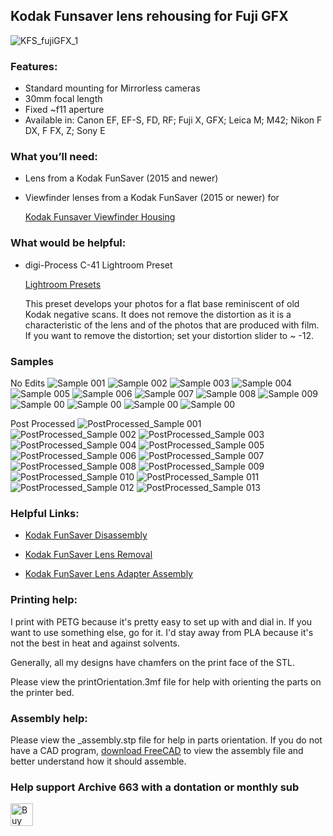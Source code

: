 ## Kodak Funsaver lens rehousing for Fuji GFX

![KFS_fujiGFX_1](https://github.com/Archive-663/kodakFunsaver/blob/main/Fuji%20GFX/ASSETS/kodakfunsaver_fujiGFX.jpg)

### Features:
- Standard mounting for Mirrorless cameras
- 30mm focal length
- Fixed ~f11 aperture
- Available in: Canon EF, EF-S, FD, RF; Fuji X, GFX; Leica M; M42; Nikon F DX, F FX, Z; Sony E

### What you’ll need:
- Lens from a Kodak FunSaver (2015 and newer)
- Viewfinder lenses from a Kodak FunSaver (2015 or newer) for
  
  [Kodak Funsaver Viewfinder Housing](https://github.com/Archive-663/kodakFunsaver/tree/main/viewFinder)
  
### What would be helpful:
- digi-Process C-41 Lightroom Preset

    [Lightroom Presets](https://github.com/Archive-663/lightroomPresets)

    This preset develops your photos for a flat base reminiscent of old Kodak negative scans. It does not remove the distortion as it is a characteristic of the lens and of the photos that are produced with film. If you want to remove the distortion; set your distortion slider to ~ -12.

### Samples
No Edits
![Sample 001](https://github.com/Archive-663/kodakFunsaver/blob/main/Fuji%20GFX/ASSETS/noEdit/NOPP_4K%20(1).jpg)
![Sample 002](https://github.com/Archive-663/kodakFunsaver/blob/main/Fuji%20GFX/ASSETS/noEdit/NOPP_4K%20(2).jpg)
![Sample 003](https://github.com/Archive-663/kodakFunsaver/blob/main/Fuji%20GFX/ASSETS/noEdit/NOPP_4K%20(3).jpg)
![Sample 004](https://github.com/Archive-663/kodakFunsaver/blob/main/Fuji%20GFX/ASSETS/noEdit/NOPP_4K%20(4).jpg)
![Sample 005](https://github.com/Archive-663/kodakFunsaver/blob/main/Fuji%20GFX/ASSETS/noEdit/NOPP_4K%20(5).jpg)
![Sample 006](https://github.com/Archive-663/kodakFunsaver/blob/main/Fuji%20GFX/ASSETS/noEdit/NOPP_4K%20(6).jpg)
![Sample 007](https://github.com/Archive-663/kodakFunsaver/blob/main/Fuji%20GFX/ASSETS/noEdit/NOPP_4K%20(7).jpg)
![Sample 008](https://github.com/Archive-663/kodakFunsaver/blob/main/Fuji%20GFX/ASSETS/noEdit/NOPP_4K%20(8).jpg)
![Sample 009](https://github.com/Archive-663/kodakFunsaver/blob/main/Fuji%20GFX/ASSETS/noEdit/NOPP_4K%20(9).jpg)
![Sample 00](https://github.com/Archive-663/kodakFunsaver/blob/main/Fuji%20GFX/ASSETS/noEdit/NOPP_4K%20(10).jpg)
![Sample 00](https://github.com/Archive-663/kodakFunsaver/blob/main/Fuji%20GFX/ASSETS/noEdit/NOPP_4K%20(11).jpg)
![Sample 00](https://github.com/Archive-663/kodakFunsaver/blob/main/Fuji%20GFX/ASSETS/noEdit/NOPP_4K%20(12).jpg)
![Sample 00](https://github.com/Archive-663/kodakFunsaver/blob/main/Fuji%20GFX/ASSETS/noEdit/NOPP_4K%20(13).jpg)

Post Processed
![PostProcessed_Sample 001](https://github.com/Archive-663/kodakFunsaver/blob/main/Fuji%20GFX/ASSETS/postProcessed/PP_4K%20(1).jpg)
![PostProcessed_Sample 002](https://github.com/Archive-663/kodakFunsaver/blob/main/Fuji%20GFX/ASSETS/postProcessed/PP_4K%20(2).jpg)
![PostProcessed_Sample 003](https://github.com/Archive-663/kodakFunsaver/blob/main/Fuji%20GFX/ASSETS/postProcessed/PP_4K%20(3).jpg)
![PostProcessed_Sample 004](https://github.com/Archive-663/kodakFunsaver/blob/main/Fuji%20GFX/ASSETS/postProcessed/PP_4K%20(4).jpg)
![PostProcessed_Sample 005](https://github.com/Archive-663/kodakFunsaver/blob/main/Fuji%20GFX/ASSETS/postProcessed/PP_4K%20(5).jpg)
![PostProcessed_Sample 006](https://github.com/Archive-663/kodakFunsaver/blob/main/Fuji%20GFX/ASSETS/postProcessed/PP_4K%20(6).jpg)
![PostProcessed_Sample 007](https://github.com/Archive-663/kodakFunsaver/blob/main/Fuji%20GFX/ASSETS/postProcessed/PP_4K%20(7).jpg)
![PostProcessed_Sample 008](https://github.com/Archive-663/kodakFunsaver/blob/main/Fuji%20GFX/ASSETS/postProcessed/PP_4K%20(8).jpg)
![PostProcessed_Sample 009](https://github.com/Archive-663/kodakFunsaver/blob/main/Fuji%20GFX/ASSETS/postProcessed/PP_4K%20(9).jpg)
![PostProcessed_Sample 010](https://github.com/Archive-663/kodakFunsaver/blob/main/Fuji%20GFX/ASSETS/postProcessed/PP_4K%20(10).jpg)
![PostProcessed_Sample 011](https://github.com/Archive-663/kodakFunsaver/blob/main/Fuji%20GFX/ASSETS/postProcessed/PP_4K%20(11).jpg)
![PostProcessed_Sample 012](https://github.com/Archive-663/kodakFunsaver/blob/main/Fuji%20GFX/ASSETS/postProcessed/PP_4K%20(12).jpg)
![PostProcessed_Sample 013](https://github.com/Archive-663/kodakFunsaver/blob/main/Fuji%20GFX/ASSETS/postProcessed/PP_4K%20(13).jpg)

### Helpful Links:
- [Kodak FunSaver Disassembly](https://www.youtube.com/watch?v=eMyq5sUIDkU)

- [Kodak FunSaver Lens Removal](https://www.youtube.com/watch?v=mniP1P2PrpM)

- [Kodak FunSaver Lens Adapter Assembly](https://www.youtube.com/watch?v=7Ed5-oDCAb8)

### Printing help:
I print with PETG because it's pretty easy to set up with and dial in. If you want to use something else, go for it. I'd stay away from PLA because it's not the best in heat and against solvents. 

Generally, all my designs have chamfers on the print face of the STL.

Please view the printOrientation.3mf file for help with orienting the parts on the printer bed. 

### Assembly help:
Please view the _assembly.stp file for help in parts orientation. If you do not have a CAD program, <a href="https://www.freecad.org/downloads.php" target="_blank">download FreeCAD</a> to view the assembly file and better understand how it should assemble.

### Help support Archive 663 with a dontation or monthly sub
<a href='https://ko-fi.com/P5P3MHMSF' target='_blank'><img height='36' style='border:0px;height:36px;' src='https://storage.ko-fi.com/cdn/kofi2.png?v=3' border='0' alt='Buy Me a Coffee at ko-fi.com' /></a>

